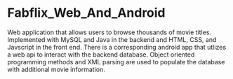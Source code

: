 # Fabflix_Web_And_Android

Web application that allows users to browse thousands of movie titles. Implemented with MySQL and Java in the backend and HTML, CSS, and Javscript in the front end. There is a corresponding android app that utlizes a web api to interact with the backend database. Object oriented programming methods and XML parsing are used to populate the database with additional movie information.
